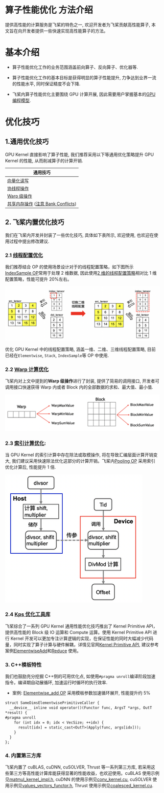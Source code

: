 # 算子性能优化 方法介绍

提供高性能的计算服务是飞桨的特色之一, 欢迎开发者为飞桨贡献高性能算子, 本文旨在向开发者提供一些快速实现高性能算子的方法。

# 基本介绍

- 算子性能优化工作的业务范围涵盖前向算子、反向算子、优化器等.

- 算子性能优化工作的基本目标是获得明显的算子性能提升, 力争达到业界一流的性能水平, 同时保证精度不会下降.

- 飞桨内算子性能优化主要围绕 GPU 计算开展, 因此需要用户掌握基本的[GPU 编程模型](https://developer.nvidia.com/zh-cn/blog/cuda-model-intro-cn/).


# 优化技巧

## 1.通用优化技巧

GPU Kernel 直接影响了算子性能, 我们推荐采用以下等通用优化策略提升 GPU Kernel 的性能, 从而削减算子的计算开销.

| 通用技巧 |
| -- |
| [向量化读写](<https://developer.nvidia.com/blog/cuda-pro-tip-increase-performance-with-vectorized-memory-access>)|
| [协线程操作](<https://developer.nvidia.com/blog/cooperative-groups/>) |
| [Warp 级操作](<https://developer.nvidia.com/blog/using-cuda-warp-level-primitives>) |
| [共享内存操作](<https://developer.nvidia.com/blog/efficient-matrix-transpose-cuda-cc/>) ([注意 Bank Conflicts](https://developer.nvidia.com/blog/using-shared-memory-cuda-cc/)) |


## 2. 飞桨内置优化技巧

我们在飞桨内开发并封装了一些优化技巧, 具体如下表所示, 欢迎使用, 也欢迎在使用过程中提出修改建议.

### 2.1 [线程配置优化](https://github.com/PaddlePaddle/Paddle/blob/develop/paddle/phi/backends/gpu/gpu_launch_config.h)

我们推荐结合 OP 的使用场景设计对于的线程配置策略，如下图所示[IndexSample OP](https://www.paddlepaddle.org.cn/documentation/docs/zh/api/paddle/index_sample_cn.html#index-sample)常用于处理 2 维数据, 因此使用[2 维的线程配置策略](https://github.com/PaddlePaddle/Paddle/blob/30838aa698d6f3f3b0860b052f6a50ef53ac6784/paddle/phi/kernels/gpu/index_sample_kernel.cu#L82-L91)相对比 1 维配置策略，性能可提升 20%左右。

<img src="https://raw.githubusercontent.com/PaddlePaddle/docs/develop/docs/dev_guides/images/index_sample.png" style="zoom:50%" />


优化 GPU Kernel 中的线程配置策略, 涵盖一维、二维、三维线程配置策略, 目前已经在`Elementwise`, `Stack`, `IndexSample`等 OP 中使用.

### 2.2 [Warp 计算优化](https://github.com/PaddlePaddle/Paddle/blob/develop/paddle/phi/kernels/funcs/math_cuda_utils.h)

飞桨内对上文中提到的**Warp 级操作**进行了封装, 提供了简易的调用接口, 开发者可调用接口快速获得 Warp 内或者 Block 内的全部数据的求和、最大值、最小值.

<img src="https://raw.githubusercontent.com/PaddlePaddle/docs/develop/docs/dev_guides/images/cuda_math_utils.png" style="zoom:50%" />


### 2.3 [索引计算优化](https://github.com/PaddlePaddle/Paddle/blob/develop/paddle/phi/kernels/funcs/fast_divmod.h):

当 GPU Kernel 的索引计算中存在除法或取模操作, 将在导致汇编层面计算开销变大, 我们建议采用快速除法优化这部分的计算开销。飞桨内[Pooling OP](https://github.com/PaddlePaddle/Paddle/blob/890c73158f663b327be7664ed6c4d08fb2c236a9/paddle/phi/kernels/funcs/pooling.cu#L41-L101) 采用索引优化计算后, 性能提升 1 倍.

<img src="https://raw.githubusercontent.com/PaddlePaddle/docs/develop/docs/dev_guides/images/fast_divmod.png" style="zoom:50%" />

### 2.4 [Kps 优化工具库](https://www.paddlepaddle.org.cn/documentation/docs/zh/develop/dev_guides/kernel_primitive_api/index_cn.html)

飞桨综合了一系列 GPU Kernel 通用性能优化技巧推出了 Kernel Primitive API，提供高性能的 Block 级 IO 运算和 Compute 运算。使用 Kernel Primitive API 进行 Kernel 开发可以更加专注计算逻辑的实现，在保证性能的同时大幅减少代码量，同时实现了算子计算与硬件解耦，详情见官网[Kernel Primitive API](https://www.paddlepaddle.org.cn/documentation/docs/zh/dev_guides/kernel_primitive_api/index_cn.html), 建议参考案例[ElementwiseAdd](https://www.paddlepaddle.org.cn/documentation/docs/zh/develop/dev_guides/kernel_primitive_api/add_example_cn.html)和[Reduce](https://www.paddlepaddle.org.cn/documentation/docs/zh/develop/dev_guides/kernel_primitive_api/reduce_example_cn.html) 使用。


### 3. C++模板特性

我们也鼓励充分挖掘 C++侧的可用优化点, 如使用`#pragma unroll`编译阶段加速指令，编译期自动展循环, 加速运行时循环的执行效率.

- 案例: [Elementwise_add OP](https://github.com/PaddlePaddle/Paddle/blob/30838aa698d6f3f3b0860b052f6a50ef53ac6784/paddle/phi/kernels/funcs/elementwise_base.h#L658-L661) 采用模板参数加速循环展开, 性能提升约 5%

```
struct SameDimsElementwisePrimitiveCaller {
  __device__ inline void operator()(Functor func, ArgsT *args, OutT *result) {
#pragma unroll
    for (int idx = 0; idx < VecSize; ++idx) {
      result[idx] = static_cast<OutT>(Apply(func, args[idx]));
    }
  }
};
```

### 4. 内置第三方库

飞桨内置了 cuBLAS, cuDNN, cuSOLVER, Thrust 等一系列第三方库, 若采用这些第三方等高性能计算库能获得显著的性能收益，也欢迎使用。cuBLAS 使用示例见[matmul_kernel_impl.h](https://github.com/PaddlePaddle/Paddle/blob/develop/paddle/phi/kernels/impl/matmul_kernel_impl.h), cuDNN 的使用示例见[conv_kernel.cu](https://github.com/PaddlePaddle/Paddle/blob/30838aa698d6f3f3b0860b052f6a50ef53ac6784/paddle/phi/kernels/gpudnn/conv_kernel.cu#L366-L379), cuSOLVER 使用示例见[values_vectors_functor.h](https://github.com/PaddlePaddle/Paddle/blob/30838aa698d6f3f3b0860b052f6a50ef53ac6784/paddle/phi/kernels/funcs/values_vectors_functor.h#L219-L260), Thrust 使用示例见[coalesced_kernel.cu](https://github.com/PaddlePaddle/Paddle/blob/30838aa698d6f3f3b0860b052f6a50ef53ac6784/paddle/phi/kernels/sparse/gpu/coalesced_kernel.cu#L93-L106).
